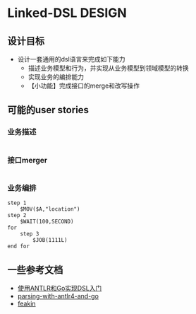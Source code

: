 # Linked-DSL DESIGN

## 设计目标

* 设计一套通用的dsl语言来完成如下能力
  * 描述业务模型和行为，并实现从业务模型到领域模型的转换
  * 实现业务的编排能力
  * 【小功能】完成接口的merge和改写操作

## 可能的user stories

### 业务描述

```text

```


### 接口merger

```text

```

### 业务编排

```text
step 1 
    $MOV($A,"location")
step 2
    $WAIT(100,SECOND)
for
    step 3
        $JOB(1111L)
end for    
```

## 一些参考文档

* [使用ANTLR和Go实现DSL入门](https://tonybai.com/2022/05/10/introduction-of-implement-dsl-using-antlr-and-go/)
* [parsing-with-antlr4-and-go](https://blog.gopheracademy.com/advent-2017/parsing-with-antlr4-and-go/)
* [feakin](https://book.feakin.com/)